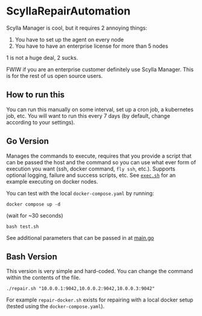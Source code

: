 # ScyllaRepairAutomation

Scylla Manager is cool, but it requires 2 annoying things:

1. You have to set up the agent on every node
2. You have to have an enterprise license for more than 5 nodes

1 is not a huge deal, 2 sucks.

FWIW if you are an enterprise customer definitely use Scylla Manager. This is for the rest of us open source users.

## How to run this

You can run this manually on some interval, set up a cron job, a kubernetes job, etc. You will want to run this every 7 days (by default, change according to your settings).

## Go Version

Manages the commands to execute, requires that you provide a script that can be passed the host and the command so you can use what ever form of execution you want (ssh, docker command, `fly ssh`, etc.). Supports optional logging, failure and success scripts, etc. See [`exec.sh`](exec.sh) for an example executing on docker nodes.

You can test with the local `docker-compose.yaml` by running:

```
docker compose up -d
```

(wait for ~30 seconds)

```
bash test.sh
```

See additional parameters that can be passed in at [main.go](/main.go)

## Bash Version

This version is very simple and hard-coded. You can change the command within the contents of the file.

```
./repair.sh "10.0.0.1:9042,10.0.0.2:9042,10.0.0.3:9042"
```

For example `repair-docker.sh` exists for repairing with a local docker setup (tested using the `docker-compose.yaml`).
